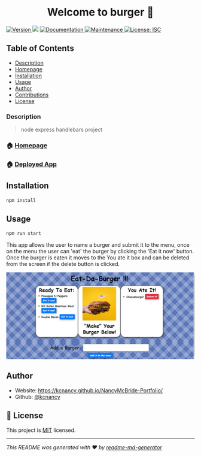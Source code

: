 <h1 align="center">Welcome to burger 👋</h1>
<p>
  <a href="https://www.npmjs.com/package/burger" target="_blank">
    <img alt="Version" src="https://img.shields.io/npm/v/burger.svg">
  </a>
  <img src="https://img.shields.io/badge/node-14.15.4-blue.svg" />
  <a href="https://github.com/kcnancy/burger#readme" target="_blank">
    <img alt="Documentation" src="https://img.shields.io/badge/documentation-yes-brightgreen.svg" />
  </a>
  <a href="https://github.com/kcnancy/burger/graphs/commit-activity" target="_blank">
    <img alt="Maintenance" src="https://img.shields.io/badge/Maintained%3F-yes-green.svg" />
  </a>
  <a href="https://github.com/kcnancy/burger/blob/master/LICENSE" target="_blank">
    <img alt="License: ISC" src="https://img.shields.io/github/license/kcnancy/burger" />
  </a>
</p>


## Table of Contents
  - [Description](#description)
  - [Homepage](#homepage)
  - [Installation](#installation)
  - [Usage](#usage)
  - [Author](#author)
  - [Contributions](#contribution)
  - [License](#license)


### Description 
> node express handlebars project

### 🏠 [Homepage](https://github.com/kcnancy/burger#readme)
### 🏠 [Deployed App](https://quiet-crag-51716.herokuapp.com/)


## Installation

```sh
npm install
```

## Usage

```sh
npm run start
```

This app allows the user to name a burger and submit it to the menu, once on the menu the user can 'eat' the burger by clicking the 'Eat it now' button. Once the burger is eaten it moves to the You ate it box and can be deleted from the screen if the delete button is clicked.


![Screenshot](public/images/burgers.png)

## Author

* Website: https://kcnancy.github.io/NancyMcBride-Portfolio/
* Github: [@kcnancy](https://github.com/kcnancy)



## 📝 License

This project is [MIT](https://github.com/kcnancy/burger/blob/master/LICENSE) licensed.

***
_This README was generated with ❤️ by [readme-md-generator](https://github.com/kefranabg/readme-md-generator)_
